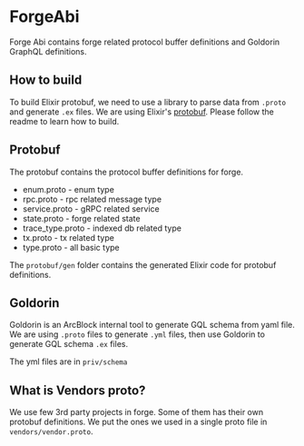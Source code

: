 # ForgeAbi

Forge Abi contains forge related protocol buffer definitions and Goldorin GraphQL definitions.

## How to build

To build Elixir protobuf, we need to use a library to parse data from `.proto`
and generate `.ex` files. We are using Elixir's [protobuf](https://github.com/tony612/protobuf-elixir).
Please follow the readme to learn how to build.

## Protobuf

The protobuf contains the protocol buffer definitions for forge.

* enum.proto - enum type
* rpc.proto - rpc related message type
* service.proto - gRPC related service
* state.proto - forge related state
* trace_type.proto - indexed db related type
* tx.proto - tx related type
* type.proto - all basic type

The `protobuf/gen` folder contains the generated Elixir code for protobuf definitions.

## Goldorin

Goldorin is an ArcBlock internal tool to generate GQL schema from yaml file.
We are using `.proto` files to generate `.yml` files, then use Goldorin to generate
GQL schema `.ex` files.

The yml files are in `priv/schema`

## What is Vendors proto?

We use few 3rd party projects in forge. Some of them has their own protobuf definitions.
We put the ones we used in a single proto file in `vendors/vendor.proto`.
